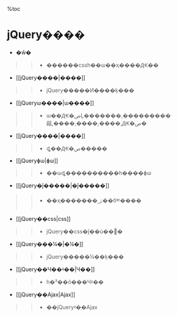 %toc
# jQuery���� #
  * �ŵ�
> > - ������cssһ��ѡ��ҳ����Ԫ��
  * [[jQuery����|����]]
> > - jQuery�����Ͷ����ķ���
  * [[jQueryѡ����|ѡ����]]
> > - ѡ��Ԫ�صĻ�������,���������㼶,����,����,����,Ԫ�ص�
  * [[jQuery����|����]]
> > - ȡ��Ԫ�ص�����
  * [[jQueryɸѡ|ɸѡ]]
> > - ��ѡȡ����������һ����ɸѡ
  * [[jQuery�ĵ�����|�ĵ�����]]
> > - ��ҳ�������ݽ��б༭����
  * [[jQuery��css|css]]
> > - jQuery��css�ĵ��ú��޸�
  * [[jQuery���¼�|�¼�]]
> > - jQuery�����¼��ķ���
  * [[jQuery��Ч��ʵ��|Ч��]]
> > - һ�³��õ���Чʵ��
  * [[jQuery��Ajax|Ajax]]
> > - ��jQueryʵ�ֵ�Ajax
